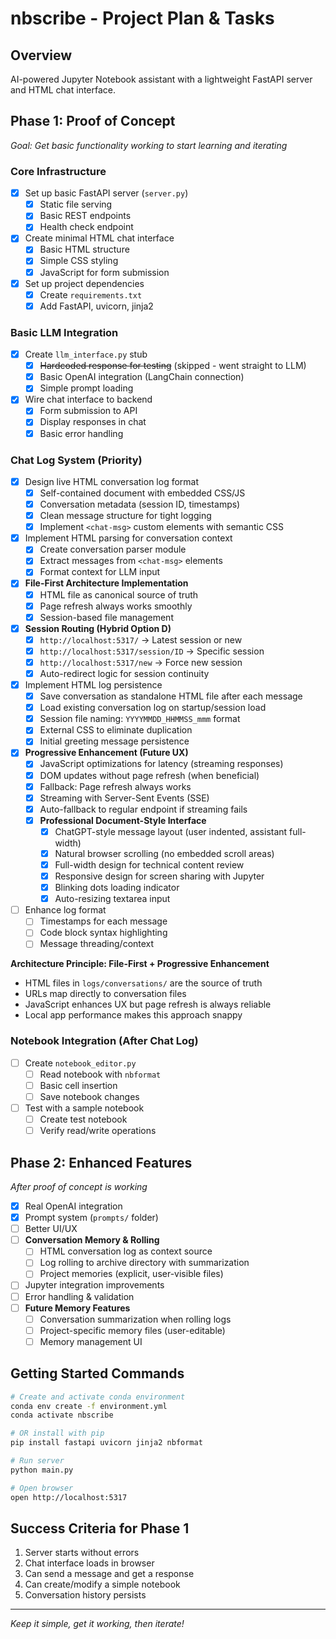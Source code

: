 # nbscribe - Project Plan & Tasks

## Overview
AI-powered Jupyter Notebook assistant with a lightweight FastAPI server and HTML chat interface.

## Phase 1: Proof of Concept
*Goal: Get basic functionality working to start learning and iterating*

### Core Infrastructure
- [x] Set up basic FastAPI server (`server.py`)
  - [x] Static file serving
  - [x] Basic REST endpoints
  - [x] Health check endpoint
- [x] Create minimal HTML chat interface
  - [x] Basic HTML structure
  - [x] Simple CSS styling
  - [x] JavaScript for form submission
- [x] Set up project dependencies
  - [x] Create `requirements.txt`
  - [x] Add FastAPI, uvicorn, jinja2

### Basic LLM Integration
- [x] Create `llm_interface.py` stub
  - [x] ~~Hardcoded response for testing~~ (skipped - went straight to LLM)
  - [x] Basic OpenAI integration (LangChain connection)
  - [x] Simple prompt loading
- [x] Wire chat interface to backend
  - [x] Form submission to API
  - [x] Display responses in chat
  - [x] Basic error handling

### Chat Log System (Priority)
- [x] Design live HTML conversation log format
  - [x] Self-contained document with embedded CSS/JS
  - [x] Conversation metadata (session ID, timestamps)  
  - [x] Clean message structure for tight logging
  - [x] Implement `<chat-msg>` custom elements with semantic CSS
- [x] Implement HTML parsing for conversation context
  - [x] Create conversation parser module
  - [x] Extract messages from `<chat-msg>` elements
  - [x] Format context for LLM input
- [x] **File-First Architecture Implementation**
  - [x] HTML file as canonical source of truth
  - [x] Page refresh always works smoothly
  - [x] Session-based file management
- [x] **Session Routing (Hybrid Option D)**
  - [x] `http://localhost:5317/` → Latest session or new
  - [x] `http://localhost:5317/session/ID` → Specific session
  - [x] `http://localhost:5317/new` → Force new session
  - [x] Auto-redirect logic for session continuity
- [x] Implement HTML log persistence
  - [x] Save conversation as standalone HTML file after each message
  - [x] Load existing conversation log on startup/session load
  - [x] Session file naming: `YYYYMMDD_HHMMSS_mmm` format
  - [x] External CSS to eliminate duplication
  - [x] Initial greeting message persistence
- [x] **Progressive Enhancement (Future UX)**
  - [x] JavaScript optimizations for latency (streaming responses)
  - [x] DOM updates without page refresh (when beneficial)
  - [x] Fallback: Page refresh always works
  - [x] Streaming with Server-Sent Events (SSE)
  - [x] Auto-fallback to regular endpoint if streaming fails
  - [x] **Professional Document-Style Interface**
    - [x] ChatGPT-style message layout (user indented, assistant full-width)
    - [x] Natural browser scrolling (no embedded scroll areas)
    - [x] Full-width design for technical content review
    - [x] Responsive design for screen sharing with Jupyter
    - [x] Blinking dots loading indicator
    - [x] Auto-resizing textarea input
- [ ] Enhance log format
  - [ ] Timestamps for each message
  - [ ] Code block syntax highlighting
  - [ ] Message threading/context

**Architecture Principle: File-First + Progressive Enhancement**
- HTML files in `logs/conversations/` are the source of truth
- URLs map directly to conversation files
- JavaScript enhances UX but page refresh is always reliable
- Local app performance makes this approach snappy

### Notebook Integration (After Chat Log)
- [ ] Create `notebook_editor.py`
  - [ ] Read notebook with `nbformat`
  - [ ] Basic cell insertion
  - [ ] Save notebook changes
- [ ] Test with a sample notebook
  - [ ] Create test notebook
  - [ ] Verify read/write operations

## Phase 2: Enhanced Features
*After proof of concept is working*

- [x] Real OpenAI integration
- [x] Prompt system (`prompts/` folder)
- [ ] Better UI/UX
- [ ] **Conversation Memory & Rolling**
  - [ ] HTML conversation log as context source
  - [ ] Log rolling to archive directory with summarization
  - [ ] Project memories (explicit, user-visible files)
- [ ] Jupyter integration improvements
- [ ] Error handling & validation
- [ ] **Future Memory Features**
  - [ ] Conversation summarization when rolling logs
  - [ ] Project-specific memory files (user-editable)
  - [ ] Memory management UI

## Getting Started Commands

```bash
# Create and activate conda environment
conda env create -f environment.yml
conda activate nbscribe

# OR install with pip
pip install fastapi uvicorn jinja2 nbformat

# Run server
python main.py

# Open browser
open http://localhost:5317
```

## Success Criteria for Phase 1
1. Server starts without errors
2. Chat interface loads in browser
3. Can send a message and get a response
4. Can create/modify a simple notebook
5. Conversation history persists

---

*Keep it simple, get it working, then iterate!* 